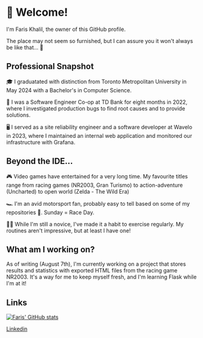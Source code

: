# :wave: Welcome! 

I'm Faris Khalil, the owner of this GitHub profile.

The place may not seem so furnished, but I can assure you it won't always be like that... :eyes:

## Professional Snapshot

:mortar_board: I graduatated with distinction from Toronto Metropolitan University in May 2024 with a Bachelor's in Computer Science.

:bank: I was a Software Engineer Co-op at TD Bank for eight months in 2022, where I investigated production bugs to find root causes and to provide solutions.

:desktop_computer: I served as a site reliability engineer and a software developer at Wavelo in 2023, where I maintained an internal web application and monitored our infrastructure with Grafana.

## Beyond the IDE...

:video_game: Video games have entertained for a very long time. My favourite titles range from racing games (NR2003, Gran Turismo) to action-adventure (Uncharted) to open world (Zelda - The Wild Era)

:racing_car: I'm an avid motorsport fan, probably easy to tell based on some of my repositories :slightly_smiling_face:. Sunday = Race Day.

:weight_lifting_man: While I'm still a novice, I've made it a habit to exercise regularly. My routines aren't impressive, but at least I have one!

## What am I working on?

As of writing (August 7th), I'm currently working on a project that stores results and statistics with exported HTML files from the racing game NR2003. 
It's a way for me to keep myself fresh, and I'm learning Flask while I'm at it!


## Links
[![Faris' GitHub stats](https://github-readme-stats.vercel.app/api?username=FK76exe)](https://github.com/anuraghazra/github-readme-stats)

[Linkedin](https://www.linkedin.com/in/faris-khalil/)
